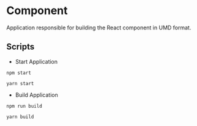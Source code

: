 # Component

Application responsible for building the React component in UMD format.

## Scripts

* Start Application

```
npm start
```

```
yarn start
```

* Build Application

```
npm run build
```

```
yarn build
```
